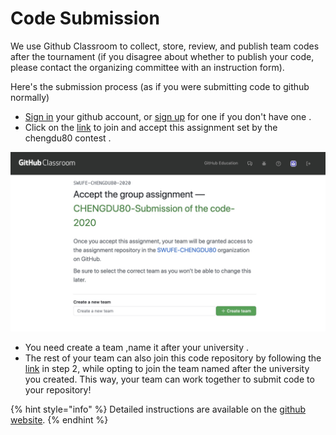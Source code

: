 # Code Submission

We use Github Classroom to collect, store, review, and publish team codes after the tournament \(if you disagree about whether to publish your code, please contact the organizing committee with an instruction form\).

Here's the submission process \(as if you were submitting code to github normally\)

* [Sign in](https://classroom.github.com/login) your github account, or [sign up](https://github.com/join) for one if you don't have one .
* Click on the [link](https://classroom.github.com/g/ynLA-QII%20) to join and accept this assignment set by the chengdu80 contest .

![](../.gitbook/assets/classroom1.jpg)

* You need create a team ,name it after your university .
* The rest of your team can also join this code repository by following the [link](https://classroom.github.com/g/ynLA-QII%20) in step 2, while opting to join the team named after the university you created. This way, your team can work together to submit code to your repository!

{% hint style="info" %}
Detailed instructions are available on the [github website](https://docs.github.com/en/free-pro-team@latest/github/getting-started-with-github). 
{% endhint %}



